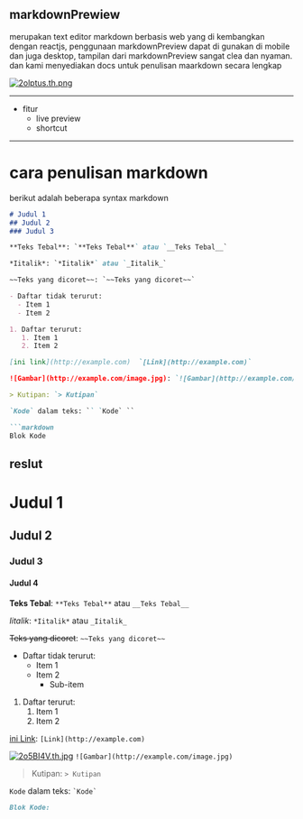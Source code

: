 markdownPrewiew
---
merupakan text editor markdown berbasis web yang di kembangkan dengan reactjs, penggunaan markdownPreview dapat di gunakan di mobile dan juga 
desktop, tampilan dari markdownPreview sangat clea dan nyaman. dan kami menyediakan docs 
untuk penulisan maarkdown secara lengkap


[![2olptus.th.png](https://iili.io/2olptus.th.png)](https://freeimage.host/i/2olptus)

---
- fitur
   - live preview
   - shortcut
---
# cara penulisan markdown

berikut adalah beberapa syntax markdown

```md
# Judul 1
## Judul 2
### Judul 3

**Teks Tebal**: `**Teks Tebal**` atau `__Teks Tebal__`

*Iitalik*: `*Iitalik*` atau `_Iitalik_`

~~Teks yang dicoret~~: `~~Teks yang dicoret~~`

- Daftar tidak terurut:
  - Item 1
  - Item 2

1. Daftar terurut:
   1. Item 1
   2. Item 2

[ini link](http://example.com)  `[Link](http://example.com)`

![Gambar](http://example.com/image.jpg): `![Gambar](http://example.com/image.jpg)`

> Kutipan: `> Kutipan`

`Kode` dalam teks: `` `Kode` ``

```markdown
Blok Kode

```

## reslut
# Judul 1
## Judul 2
### Judul 3
#### Judul 4

**Teks Tebal**: `**Teks Tebal**` atau `__Teks Tebal__`

*Iitalik*: `*Iitalik*` atau `_Iitalik_`

~~Teks yang dicoret~~: `~~Teks yang dicoret~~`

- Daftar tidak terurut:
  - Item 1
  - Item 2
    - Sub-item

1. Daftar terurut:
   1. Item 1
   2. Item 2

[ini Link](http://example.com): `[Link](http://example.com)`

[![2o5BI4V.th.jpg](https://iili.io/2o5BI4V.th.jpg)](https://freeimage.host/i/2o5BI4V)
 `![Gambar](http://example.com/image.jpg)`

> Kutipan: `> Kutipan`

`Kode` dalam teks: `` `Kode` ``

```markdown
Blok Kode:
